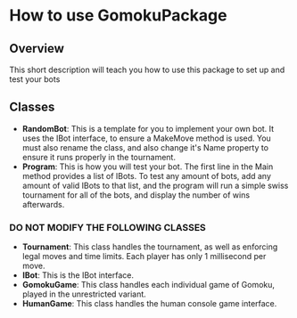 ﻿# How to use GomokuPackage

## Overview
This short description will teach you how to use this package to set up and test your bots

## Classes
- **RandomBot**: This is a template for you to implement your own bot. It uses the IBot interface, to ensure a MakeMove method is used. You must also rename the class, and also change it's Name property to ensure it runs properly in the tournament.
- **Program**: This is how you will test your bot. The first line in the Main method provides a list of IBots. To test any amount of bots, add any amount of valid IBots to that list, and the program will run a simple swiss tournament for all of the bots, and display the number of wins afterwards.

### DO NOT MODIFY THE FOLLOWING CLASSES
- **Tournament**: This class handles the tournament, as well as enforcing legal moves and time limits. Each player has only 1 millisecond per move.
- **IBot**: This is the IBot interface.
- **GomokuGame**: This class handles each individual game of Gomoku, played in the unrestricted variant. 
- **HumanGame**: This class handles the human console game interface.